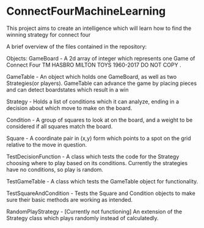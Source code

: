 # ConnectFourMachineLearning
This project aims to create an intelligence which will learn how to find the winning strategy for connect four



A brief overview of the files contained in the repository:

Objects:
  GameBoard - A 2d array of integer which represents one Game of Connect Four TM HASBRO MILTON TOYS 1960-2017 DO NOT COPY .
  
  GameTable - An object which holds one GameBoard, as well as two Strategies(or players). 
              GameTable can advance the game by placing pieces and can detect boardstates which result in a win
 
  Strategy - Holds a list of conditions which it can analyze, 
              ending in a decision about which move to make on the board.
              
  Condition - A group of squares to look at on the board, and a weight to be considered if all squares match the board.
  
  Square    - A coordinate pair in (x,y) form which points to a spot on the grid relative to the move in question.
  
  TestDecisionFunction - A class which tests the code for the Strategy choosing where to play based on its conditions. 
                  Currently the strategies have no conditions, so play is random.
  
  TestGameTable - A class which tests the GameTable object for functionality.
  
  TestSquareAndCondition - Tests the Square and Condition objects to make sure their basic methods are working as intended.
  
  RandomPlayStrategy - [Currently not functioning] An extension of the Strategy class which plays randomly instead of calculatedly.  
